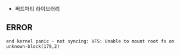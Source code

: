 - 써드파티 라이브러리

## ERROR

`end kernel panic - not syncing: VFS: Unable to mount root fs on unknown-block(179,2)`



